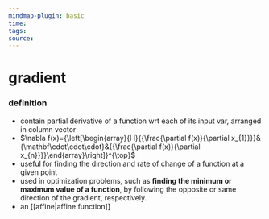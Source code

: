```yaml
---
mindmap-plugin: basic
time: 
tags: 
source:
---
```

# gradient
### definition
- contain partial derivative of a function wrt each of its input var, arranged in column vector
- $\nabla f(x)={\left[\begin{array}{l l}{{\frac{\partial f(x)}{\partial x_{1}}}}&{\mathbf\cdot\cdot\cdot}&{{\frac{\partial f(x)}{\partial x_{n}}}}\end{array}\right]}^{\top}$
- useful for finding the direction and rate of change of a function at a given point
- used in optimization problems, such as **finding the minimum or maximum value of a function**, by following the opposite or same direction of the gradient, respectively.
- an [[affine|affine function]] 